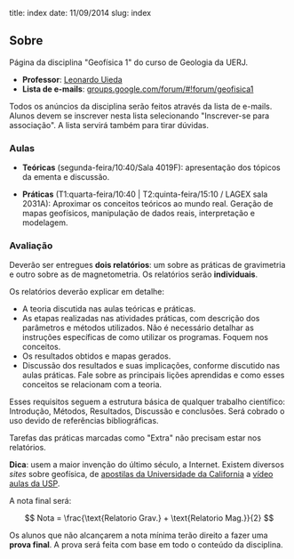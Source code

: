 title: index
date: 11/09/2014
slug: index

## Sobre

Página da disciplina "Geofísica 1" do curso de Geologia da UERJ.

* **Professor**: [Leonardo Uieda](http://www.leouieda.com)
* **Lista de e-mails**: [groups.google.com/forum/#!forum/geofisica1](https://groups.google.com/forum/#!forum/geofisica1)

Todos os anúncios da disciplina serão feitos através da lista de e-mails.
Alunos devem se inscrever nesta lista selecionando "Inscrever-se para
associação".
A lista servirá também para tirar dúvidas.

### Aulas

* **Teóricas** (segunda-feira/10:40/Sala 4019F):
  apresentação dos tópicos da ementa e discussão.

* **Práticas** (T1:quarta-feira/10:40 | T2:quinta-feira/15:10 / LAGEX
  sala 2031A):
  Aproximar os conceitos teóricos ao mundo real.
  Geração de mapas geofísicos,
  manipulação de dados reais, interpretação e modelagem.

### Avaliação

Deverão ser entregues **dois relatórios**:
um sobre as práticas de gravimetria e
outro sobre as de magnetometria.
Os relatórios serão **individuais**.

Os relatórios deverão explicar em detalhe:

* A teoria discutida nas aulas teóricas e práticas.
* As etapas realizadas nas atividades práticas, com descrição dos parâmetros
  e métodos utilizados. Não é necessário detalhar as instruções específicas
  de como utilizar os programas. Foquem nos conceitos.
* Os resultados obtidos e mapas gerados.
* Discussão dos resultados e suas implicações, conforme discutido nas aulas
  práticas. Fale sobre as principais lições aprendidas e como esses conceitos
  se relacionam com a teoria.

Esses requisitos seguem a estrutura básica de qualquer trabalho científico:
Introdução, Métodos, Resultados, Discussão e conclusões.
Será cobrado o uso devido de referências bibliográficas.

Tarefas das práticas marcadas como "Extra" não precisam estar nos relatórios.

**Dica**: usem a maior invenção do último século, a Internet. Existem diversos
*sites* sobre geofísica, de [apostilas da Universidade da California](http://appliedgeophysics.lbl.gov/)
a [vídeo aulas da USP](http://www.eaulas.usp.br/portal/course.action?course=209).

A nota final será:

$$
Nota = \frac{\text{Relatorio Grav.} + \text{Relatorio Mag.}}{2}
$$

Os alunos que não alcançarem a nota mínima
terão direito a fazer uma **prova final**.
A prova será feita com base em todo o conteúdo da disciplina.
